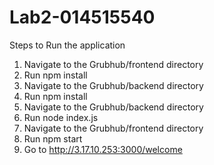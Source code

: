 # Lab2-014515540

Steps to Run the application

1) Navigate to the Grubhub/frontend directory
2) Run npm install
3) Navigate to the Grubhub/backend directory
4) Run npm install
5) Navigate to the Grubhub/backend directory
6) Run node index.js
7) Navigate to the Grubhub/frontend directory
8) Run npm start
9) Go to http://3.17.10.253:3000/welcome
